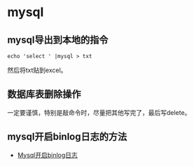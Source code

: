 # mysql

## mysql导出到本地的指令
```
echo 'select ' |mysql > txt
```
然后将txt贴到excel。


## 数据库表删除操作

一定要谨慎，特别是敲命令时，尽量把其他写完了，最后写delete。

## mysql开启binlog日志的方法

- [Mysql开启binlog日志](./Mysql开启binlog日志.md)
